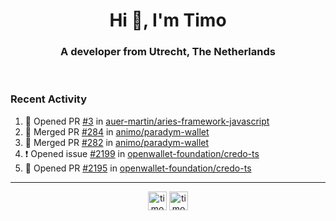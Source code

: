 <h1 align="center">Hi 👋, I'm Timo</h1>
<h3 align="center">A developer from Utrecht, The Netherlands</h3>
<br/>
<!-- https://github.com/rahuldkjain/github-profile-readme-generator --!>

<!--  <p align="left"><img src="https://github-readme-stats.vercel.app/api?username=timoglastra&show_icons=true&count_private=true&" alt="timoglastra" /></p> --!>

<!--
Github language stats
<p align="left"><img src="https://github-readme-stats.vercel.app/api/top-langs/?username=timoglastra&layout=compact" alt="timoglastra" /><p>
-->

<!-- Codestats language stats -->
<!-- <p align="left"><img src="https://codestats-readme.vercel.app/api/top-langs/?username=timoglastra&layout=compact&language_count=12" alt="timoglastra" /><p>    --!>
  
<h3>Recent Activity</h3>

<!--START_SECTION:activity-->
1. 💪 Opened PR [#3](https://github.com/auer-martin/aries-framework-javascript/pull/3) in [auer-martin/aries-framework-javascript](https://github.com/auer-martin/aries-framework-javascript)
2. 🎉 Merged PR [#284](https://github.com/animo/paradym-wallet/pull/284) in [animo/paradym-wallet](https://github.com/animo/paradym-wallet)
3. 🎉 Merged PR [#282](https://github.com/animo/paradym-wallet/pull/282) in [animo/paradym-wallet](https://github.com/animo/paradym-wallet)
4. ❗ Opened issue [#2199](https://github.com/openwallet-foundation/credo-ts/issues/2199) in [openwallet-foundation/credo-ts](https://github.com/openwallet-foundation/credo-ts)
5. 💪 Opened PR [#2195](https://github.com/openwallet-foundation/credo-ts/pull/2195) in [openwallet-foundation/credo-ts](https://github.com/openwallet-foundation/credo-ts)
<!--END_SECTION:activity-->

---

<p align="center">
<a href="https://twitter.com/timoglastra" target="blank"><img align="center" src="https://cdn.jsdelivr.net/npm/simple-icons@3.0.1/icons/twitter.svg" alt="timoglastra" height="30" width="30" /></a>
<a href="https://linkedin.com/in/timoglastra" target="blank"><img align="center" src="https://cdn.jsdelivr.net/npm/simple-icons@3.0.1/icons/linkedin.svg" alt="timoglastra" height="30" width="30" /></a>
</p>



